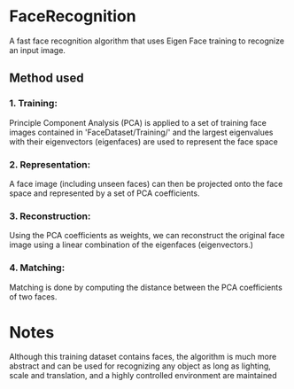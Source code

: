 # FaceRecognition
A fast face recognition algorithm that uses Eigen Face training to recognize an input image.

## Method used

### 1. Training: 
Principle Component Analysis (PCA) is applied to a set of training face images contained in 'FaceDataset/Training/' and the largest eigenvalues with their eigenvectors (eigenfaces) are used to represent the face space

### 2. Representation: 
A face image (including unseen faces) can then be projected onto the face space and represented by a set of PCA coefficients. 
### 3. Reconstruction:
Using the PCA coefficients as weights, we can reconstruct the original face image using a linear combination of the eigenfaces (eigenvectors.)
### 4. Matching: 
Matching is done by computing the distance between the PCA coefficients of two faces.


# Notes
Although this training dataset contains faces, the algorithm is much more abstract and can be used for recognizing any object as long as lighting, scale and translation, and a highly controlled environment are maintained
